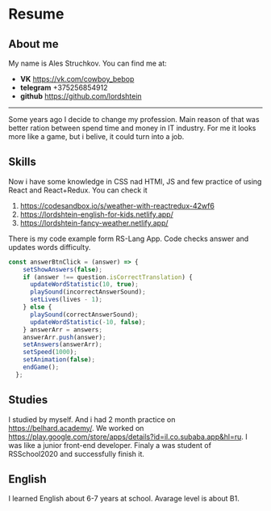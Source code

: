 # Resume
## About me
My name is Ales Struchkov.
You can find me at:
* **VK** https://vk.com/cowboy_bebop
* **telegram**  +375256854912
* **github** https://github.com/lordshtein
***
Some years ago I decide to change my profession. Main reason of that was better ration between spend time and money in IT industry. For me it looks more like a game, but i belive, it could turn into a job.
## Skills
Now i have some knowledge in CSS nad HTMl, JS and few practice of using React and React+Redux. You can check it
1.  https://codesandbox.io/s/weather-with-reactredux-42wf6
1.  https://lordshtein-english-for-kids.netlify.app/
1.  https://lordshtein-fancy-weather.netlify.app/

There is my code example form RS-Lang App. Code checks answer and updates words difficulty.
```javascript
const answerBtnClick = (answer) => {
    setShowAnswers(false);
    if (answer !== question.isCorrectTranslation) {
      updateWordStatistic(10, true);
      playSound(incorrectAnswerSound);
      setLives(lives - 1);
    } else {
      playSound(correctAnswerSound);
      updateWordStatistic(-10, false);
    } answerArr = answers;
    answerArr.push(answer);
    setAnswers(answerArr);
    setSpeed(1000);
    setAnimation(false);
    endGame();
  };
```
## Studies
I studied by myself. And i had 2 month practice on https://belhard.academy/. We worked on https://play.google.com/store/apps/details?id=il.co.subaba.app&hl=ru. I was like a junior front-end developer. Finaly a was student of RSSchool2020 and successfully finish it. 

## English
I learned English about 6-7 years at school. Avarage level is about B1.